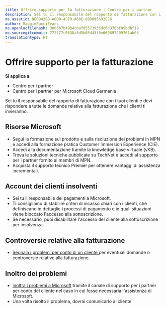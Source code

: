 ```yaml
---
title: Offrire supporto per la fatturazione | Centro per i partner
description: Sei tu il responsabile del rapporto di fatturazione con i tuoi clienti e devi rispondere a tutte le domande relative alla fatturazione che i clienti ti invieranno.
ms.assetid: DE0942BB-A0D0-4CF9-A60E-0BD095692C26
author: MaggiePucciEvans
ms.openlocfilehash: 3806b7b4934c0af85573936dc6d978bf09bdbf18
ms.sourcegitcommit: 772577c0538a5d5b05d45f0e669697209761ab03
translationtype: HT
---
```

# <a name="provide-billing-support"></a>Offrire supporto per la fatturazione

**Si applica a**

-  Centro per i partner
-  Centro per i partner per Microsoft Cloud Germania

Sei tu il responsabile del rapporto di fatturazione con i tuoi clienti e devi rispondere a tutte le domande relative alla fatturazione che i clienti ti invieranno.

## <a href="" id="microsoftresources"></a>Risorse Microsoft


-   Segui la formazione sul prodotto e sulla risoluzione dei problemi in MPN e accedi alla formazione pratica Customer Immersion Experience (CIE).
-   Accedi alla documentazione tramite la knowledge base virtuale (vKB).
-   Trova le soluzioni tecniche pubblicate su TechNet e accedi al supporto per i partner fornito ai membri di MPN.
-   Acquista il supporto tecnico Premier per ottenere vantaggi di assistenza incrementali.

## <a href="" id="delinquentcustomeraccounts"></a>Account dei clienti insolventi


-   Sei tu il responsabile dei pagamenti a Microsoft.
-   Ti consigliamo di stabilire criteri di incasso chiari con i clienti, che definiscano in dettaglio i processi di pagamento e in quali situazioni viene bloccato l'accesso alla sottoscrizione.
-   Se necessario, puoi disabilitare l'accesso del cliente alla sottoscrizione per insolvenza.

## <a href="" id="billingdisputes"></a>Controversie relative alla fatturazione


-   [Segnala i problemi per conto di un cliente ](report-problems-on-behalf-of-a-customer.md) per eventuali domande o controversie relative alla fatturazione.

## <a href="" id="escalatingissues"></a>Inoltro dei problemi


-   [Inoltra i problemi a Microsoft](escalate-problems-to-microsoft.md) tramite il canale di supporto per i partner per conto del cliente nel caso in cui fosse necessaria l'assistenza di Microsoft.
-   Una volta risolto il problema, dovrai comunicarlo al cliente

 

 



